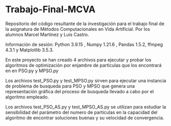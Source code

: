# Trabajo-Final-MCVA
Repositorio del código resultante de la investigación para el trabajo final de la asignatura de Métodos Computacionales en Vida Artificial. 
Por los alumnos Marcel Martínez y Luis Castro.

Información de sesión: Python 3.9.15 , Numpy 1.21.6 , Pandas 1.5.2, ffmpeg 4.3.1 y  Matplotlib 3.5.3.

En este proyecto se han creado 4 archivos para ejecutar y probar los algoritmos de optimización por enjambre de particulas que los encontrará en en PSO.py y MPSO.py

Los archivos test_PSO.py y test_MPSO.py sirven para ejecutar una instancia de problema de busqueda para PSO y MPSO que genera una representación gráfica del proceso de
busqueda llevado a cabo por el algoritmo empleado.

Los archivos test_PSO_AS.py y test_MPSO_AS.py se utilizan para estudiar la sensibilidad del parámetro del numero de particulas en la capacidad del algoritmo de encontrar
soluciones buenas y su velocidad de convergencia.
